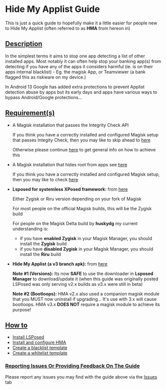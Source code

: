 # Hide My Applist Guide

This is just a quick guide to hopefully make it a little easier for people new to Hide My Applist (often referred to as **HMA** from hereon in)

## <ins>Description</ins>

In the simplest terms it aims to stop one app detecting a list of other installed apps. Most notably it can often help stop your banking app(s) from detecting if you have any of the apps it considers harmful (ie. is on their apps internal blacklist) - Eg. the magisk App, or Teamviewer (a bank flagged this as riskware on my device.)

In Android 13 Google has added extra protections to prevent Applist detection abuse by apps but its early days and apps have various ways to bypass Android/Google protections...

## <ins>Requirement(s)</ins>

- A Magisk installation that passes the Integrity Check API

  If you think you have a correctly installed and configured Magisk setup that passes Integity Check, then you may like to skip ahead to [here](Integrity-Check.md)
  
  Otherwise please continue [here](Magisk-SafetyNet-Fix.md) to get general info on how to achieve this
- A Magisk installation that hides root from apps see [here](Magisk-Hide.md)

  If you think you have a correctly installed and configured Magisk setup, then you may like to check [here](Integrity-Check.md)

- **Lsposed for systemless XPosed framework:** from [here](https://github.com/LSPosed/LSPosed/releases)

  Either Zygisk or Riru version depending on your fork of Magisk

  For most people on the official Magisk builds, this will be the Zygisk build

  For people on the Magisk Delta build by **huskydg** my current understanding is:

  - if you have **enabled Zygisk** in your Magisk Manager, you should install the **Zygisk** build
  - if you have **disabled Zygisk** in your Magisk Manager, you should install the **Riru** build

- **Hide My Applist (a v3 branch apk):** from [here](https://github.com/Dr-TSNG/Hide-My-Applist/releases)

  **Note #1 (Versions):** Its now **SAFE** to use the downloader in **Lsposed Manager** to download/update it (when this guide was originally posted LSPosed was only serving v2.x builds as v3.x were still in beta)   

  **Note #2 (Bootloops):** HMA v2.x also used a companion magisk module that you MUST now uninstall if upgrading... It's use with 3.x will cause bootloops.  HMA v3.x **DOES NOT** require a magisk module to achieve its purpose!



## <ins>How to</ins>

- [Install LSPosed](Install-LSPosed.md)
- [Install and configure HMA](Install.md)
- [Create a blacklist template](BlackList.md)
- [Create a whitelist template](WhiteList.md)

### <ins>Reporting Issues Or Providing Feedback On The Guide</ins>

Please report any issues you may find with the guide above via the [Issues](https://github.com/mModule/guide_hma/issues) tab
